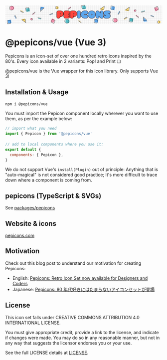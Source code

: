 ![hero](https://github.com/CyCraft/pepicons/raw/dev/media/pepicons-hero.png?raw=true)

# @pepicons/vue (Vue 3)

Pepicons is an icon-set of over one hundred retro icons inspired by the 80's.
Every icon available in 2 variants: Pop! and Print ❏

@pepicons/vue is the Vue wrapper for this icon library. Only supports Vue 3!

## Installation & Usage

```
npm i @pepicons/vue
```

You must import the Pepicon component locally wherever you want to use them, as per the example below:

```js
// import what you need
import { Pepicon } from '@pepicons/vue'

// add to local components where you use it:
export default {
  components: { Pepicon },
}
```

We do not support Vue's `install(Plugin)` out of principle: Anything that is "auto-magical" is not considered good practice; It's more difficult to trace down where a component is coming from.

## pepicons (TypeScript & SVGs)

See [packages/pepicons](/packages/pepicons)

## Website & icons

[pepicons.com](https://pepicons.com)

## Motivation

Check out this blog post to understand our motivation for creating Pepicons:

- English: [Pepicons: Retro Icon Set now available for Designers and Coders](https://lucaban.medium.com/pepicons-retro-icon-set-now-available-for-designers-and-coders-40db866a7460)
- Japanese: [Pepicons: 80 年代好きにはたまらないアイコンセットが登場](https://lucaban.medium.com/pepicons-80年代好きにはたまらないアイコンセットが登場-6e417dcf4a7f)

## License

This icon set falls under CREATIVE COMMONS ATTRIBUTION 4.0 INTERNATIONAL LICENSE.

You must give appropriate credit, provide a link to the license, and indicate if changes were made. You may do so in any reasonable manner, but not in any way that suggests the licensor endorses you or your use.

See the full LICENSE details at [LICENSE](LICENSE).

